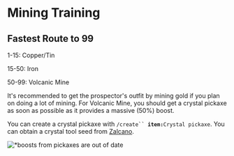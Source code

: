 # Mining Training

## Fastest Route to 99

1-15: Copper/Tin&#x20;

15-50: Iron&#x20;

50-99: Volcanic Mine

It's recommended to get the prospector's outfit by mining gold if you plan on doing a lot of mining. For Volcanic Mine, you should get a crystal pickaxe as soon as possible as it provides a massive (50%) boost.

You can create a crystal pickaxe with `/create`` `**`item:`**`Crystal pickaxe`. You can obtain a crystal tool seed from [Zalcano](../../minigames/zalcano.md).

![\*boosts from pickaxes are out of date](../../.gitbook/assets/miningxp.png)
